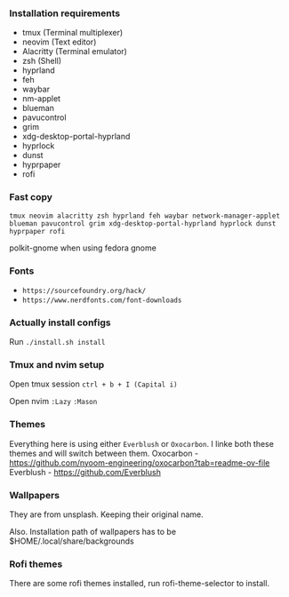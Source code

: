 ### Installation requirements
- tmux (Terminal multiplexer)
- neovim (Text editor)
- Alacritty (Terminal emulator)
- zsh (Shell)
- hyprland
- feh
- waybar 
- nm-applet
- blueman
- pavucontrol
- grim
- xdg-desktop-portal-hyprland
- hyprlock
- dunst
- hyprpaper
- rofi

### Fast copy
```
tmux neovim alacritty zsh hyprland feh waybar network-manager-applet blueman pavucontrol grim xdg-desktop-portal-hyprland hyprlock dunst hyprpaper rofi
```

polkit-gnome when using fedora gnome

### Fonts
- ```https://sourcefoundry.org/hack/```
- ```https://www.nerdfonts.com/font-downloads```

### Actually install configs
Run ```./install.sh install```

### Tmux and nvim setup
Open tmux session
```ctrl + b + I (Capital i)```

Open nvim
 ```:Lazy```
 ```:Mason```

### Themes
Everything here is using either ```Everblush``` or ```Oxocarbon```. I linke both these themes and will switch between them.
Oxocarbon - https://github.com/nyoom-engineering/oxocarbon?tab=readme-ov-file
Everblush - https://github.com/Everblush

### Wallpapers
They are from unsplash. Keeping their original name.

Also. Installation path of wallpapers has to be $HOME/.local/share/backgrounds

### Rofi themes
There are some rofi themes installed, run rofi-theme-selector to install.
